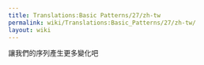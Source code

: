 ```yaml
---
title: Translations:Basic Patterns/27/zh-tw
permalink: wiki/Translations:Basic_Patterns/27/zh-tw/
layout: wiki
---
```


讓我們的序列產生更多變化吧
